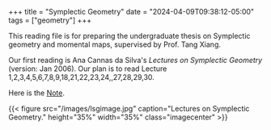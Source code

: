 +++
title = "Symplectic Geometry"
date = "2024-04-09T09:38:12-05:00"
tags = ["geometry"]
+++

This reading file is for preparing the undergraduate thesis on Symplectic geometry and momental maps, supervised by Prof. Tang Xiang.

Our first reading is Ana Cannas da Silva's *Lectures on Symplectic Geometry* (version: Jan 2006). Our plan is to read Lecture 1,2,3,4,5,6,7,8,9,18,21,22,23,24,,27,28,29,30.

Here is the [Note](/pdfs/Symplectic.pdf).

{{< figure src="/images/lsgimage.jpg" caption="Lectures on Symplectic Geometry." height="35%" width="35%" class="imagecenter" >}}
